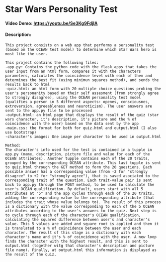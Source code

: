 # Star Wars Personality Test
#### Video Demo:  https://youtu.be/Se3Kg9FdjlA
#### Description:
    This project consists on a web app that performs a personality test (based on the OCEAN test model) to determine which Star Wars hero is most like the user.

    This project contains the following files:
    -app.py: Contains the python code with the flask apps that takes the user input from an html form, compares it with the characters parameters, calculates the coincidence level with each of them and determines the best fit (using minimun squares method), and sends the results back to html
    -quiz.html: an html form with 20 multiple choice questions probing the user's personanity based on their self assesment (from strongly agree to strongly disagree), using the OCEAN personality test model (qualifies a person in 5 different aspects: openes, consciousnes, extroversion, agreeableness and neuroticism). The user answers are sent to the app.py file to be processed
    -output.html: an html page that displays the result of the quiz (star wars character, it's description, it's picture and the % of coincidence with the user) based on the data sent by the app
    -main.css: the format for both for quiz.html and output.html (I also use bootstrap)
    -character's images: One image per character to be used in output.html

    Method: 
    The character's info used for the test is contained in a tupple in app.py (name, description, picture file and value for each of the OCEAN attributes). Another tupple contains each of the 20 traits, grouped by the corresponding OCEAN attribute. This last tupple is sent to quiz.html through the GET method to form the 20 questions. Each possible answer has a corresponding value (from -2 for "strongly disagree" to +2 for "strongly agree"), that is saved asociated to the corresponding trait of the question. Each trait-value pair is sent back to app.py through the POST method, to be used to calculate the user's OCEAN qualification. By default, users start with all 5 attributes at "5" and the app cycles through each of the 20 traits, adding the corresponding value to the corresponding attribute (that includes the trait whose value belongs to). The result of this process is a dictionary with the value corresponding to each of the 5 OCEAN attributes according to the user's answers to the quiz. Next step is to cycle through each of the character's OCEAN qualification, calculating the squared difference between user's and character's value. This 5 values are added and square root is applied and then it is translated to a % of coincidence between the user and each character. The result of this stage is a dictionary with each character's name and it's % of coincidence with the user. A new loop finds the character with the highest result, and this is sent to output.html (together witg that character's description and picture file name). Finally, at output.html this information is displayed as the result of the quiz.
